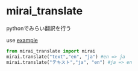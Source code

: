 # mirai_translate
pythonでみらい翻訳を行う

use [example](https://github.com/riunanon/mirai_translate/blob/main/example.py)
```py
from mirai_translate import mirai
mirai.translate("text","en", "ja") #en => ja
mirai.translate("テキスト","ja", "en") #ja => en
```
